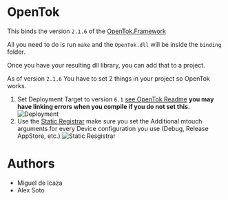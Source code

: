 OpenTok
=======

This binds the version `2.1.6` of the [OpenTok.Framework](https://github.com/opentok/opentok-ios-sdk-webrtc/tree/2.1.6)

All you need to do is run `make` and the `OpenTok.dll` will be inside the `binding` folder.

Once you have your resulting dll library, you can add that to a project.

As of version `2.1.6` You have to set 2 things in your project so OpenTok works.

1. Set Deployment Target to version `6.1` [see OpenTok Readme](https://github.com/opentok/opentok-ios-sdk-webrtc/blob/2.1.6/README.md#creating-your-own-app-using-the-opentok-20-ios-sdk) **you may have linking errors when you compile if you do not set this.**  ![Deployment](http://content.screencast.com/users/dalexsoto/folders/Jing/media/abe40cbb-b35b-4c60-8e8d-42d74b411aac/00000033.png)
2. Use the [Static Registrar](http://docs.xamarin.com/guides/ios/advanced_topics/registrar/) make sure you set the Additional mtouch arguments for every Device configuration you use (Debug, Release AppStore, etc.) ![Static Resgistrar](http://content.screencast.com/users/dalexsoto/folders/Jing/media/a91e859e-c011-465c-b9b0-6b227a166ab7/00000034.png)

Authors
=======
* Miguel de Icaza
* Alex Soto